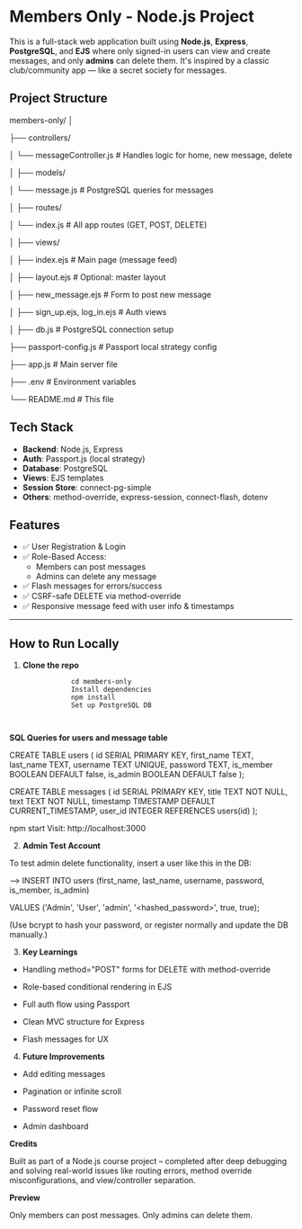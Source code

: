 #  Members Only - Node.js Project

This is a full-stack web application built using **Node.js**, **Express**, **PostgreSQL**, and **EJS** where only signed-in users can view and create messages, and only **admins** can delete them. It's inspired by a classic club/community app — like a secret society for messages.


##  Project Structure
members-only/
│

├── controllers/

│ └── messageController.js # Handles logic for home, new message, delete

│
├── models/

│ └── message.js # PostgreSQL queries for messages

│
├── routes/

│ └── index.js # All app routes (GET, POST, DELETE)

│
├── views/

│ ├── index.ejs # Main page (message feed)

│ ├── layout.ejs # Optional: master layout

│ ├── new_message.ejs # Form to post new message

│ ├── sign_up.ejs, log_in.ejs # Auth views

│
├── db.js # PostgreSQL connection setup

├── passport-config.js # Passport local strategy config

├── app.js # Main server file

├── .env # Environment variables

└── README.md # This file



##  Tech Stack

- **Backend**: Node.js, Express
- **Auth**: Passport.js (local strategy)
- **Database**: PostgreSQL
- **Views**: EJS templates
- **Session Store**: connect-pg-simple
- **Others**: method-override, express-session, connect-flash, dotenv



##  Features

- ✅ User Registration & Login
- ✅ Role-Based Access:
  - Members can post messages
  - Admins can delete any message
- ✅ Flash messages for errors/success
- ✅ CSRF-safe DELETE via method-override
- ✅ Responsive message feed with user info & timestamps

---

##  How to Run Locally

1. **Clone the repo**

   
   ```bash-->  git clone <your-repo-url>
               cd members-only
               Install dependencies
               npm install
               Set up PostgreSQL DB



**SQL Queries for users and message table**


CREATE TABLE users (
  id SERIAL PRIMARY KEY,
  first_name TEXT,
  last_name TEXT,
  username TEXT UNIQUE,
  password TEXT,
  is_member BOOLEAN DEFAULT false,
  is_admin BOOLEAN DEFAULT false
);


CREATE TABLE messages (
  id SERIAL PRIMARY KEY,
  title TEXT NOT NULL,
  text TEXT NOT NULL,
  timestamp TIMESTAMP DEFAULT CURRENT_TIMESTAMP,
  user_id INTEGER REFERENCES users(id)
);

npm start
Visit: http://localhost:3000


2. **Admin Test Account**
    
To test admin delete functionality, insert a user like this in the DB:

--> INSERT INTO users (first_name, last_name, username, password, is_member, is_admin)

VALUES ('Admin', 'User', 'admin', '<hashed_password>', true, true);

(Use bcrypt to hash your password, or register normally and update the DB manually.)


3. **Key Learnings**
    
* Handling method="POST" forms for DELETE with method-override
  

* Role-based conditional rendering in EJS
  

* Full auth flow using Passport
  

* Clean MVC structure for Express
  

* Flash messages for UX
  

4. **Future Improvements**
   
* Add editing messages


* Pagination or infinite scroll


* Password reset flow
  

* Admin dashboard


**Credits**

Built as part of a Node.js course project – completed after deep debugging and solving real-world issues like routing errors, method override misconfigurations, and view/controller separation.



**Preview**


Only members can post messages.
Only admins can delete them.



